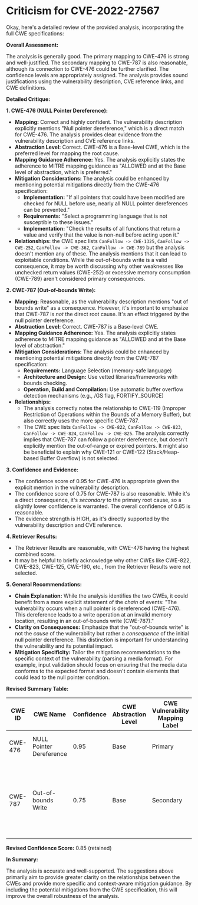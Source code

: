 # Criticism for CVE-2022-27567

Okay, here's a detailed review of the provided analysis, incorporating the full CWE specifications:

**Overall Assessment:**

The analysis is generally good. The primary mapping to CWE-476 is strong and well-justified. The secondary mapping to CWE-787 is also reasonable, although its connection to CWE-476 could be further clarified. The confidence levels are appropriately assigned. The analysis provides sound justifications using the vulnerability description, CVE reference links, and CWE definitions.

**Detailed Critique:**

**1. CWE-476 (NULL Pointer Dereference):**

*   **Mapping:** Correct and highly confident. The vulnerability description explicitly mentions "Null pointer dereference," which is a direct match for CWE-476. The analysis provides clear evidence from the vulnerability description and CVE reference links.
*   **Abstraction Level:** Correct.  CWE-476 is a Base-level CWE, which is the preferred level for mapping the root cause.
*   **Mapping Guidance Adherence:** Yes. The analysis explicitly states the adherence to MITRE mapping guidance as "ALLOWED and at the Base level of abstraction, which is preferred."
*   **Mitigation Considerations:** The analysis could be enhanced by mentioning potential mitigations directly from the CWE-476 specification:
    *   **Implementation:** "If all pointers that could have been modified are checked for NULL before use, nearly all NULL pointer dereferences can be prevented."
    *   **Requirements:** "Select a programming language that is not susceptible to these issues."
    *   **Implementation:** "Check the results of all functions that return a value and verify that the value is non-null before acting upon it."
*   **Relationships:** the CWE spec lists `CanFollow -> CWE-1325`, `CanFollow -> CWE-252`, `CanFollow -> CWE-362`, `CanFollow -> CWE-789` but the analysis doesn't mention any of these. The analysis mentions that it can lead to exploitable conditions. While the out-of-bounds write is a valid consequence, it may be worth discussing why other weaknesses like unchecked return values (CWE-252) or excessive memory consumption (CWE-789) aren't considered primary consequences.

**2. CWE-787 (Out-of-bounds Write):**

*   **Mapping:** Reasonable, as the vulnerability description mentions "out of bounds write" as a consequence. However, it's important to emphasize that CWE-787 is *not* the direct root cause. It's an effect triggered *by* the null pointer dereference.
*   **Abstraction Level:** Correct. CWE-787 is a Base-level CWE.
*   **Mapping Guidance Adherence:** Yes. The analysis explicitly states adherence to MITRE mapping guidance as "ALLOWED and at the Base level of abstraction."
*   **Mitigation Considerations:** The analysis could be enhanced by mentioning potential mitigations directly from the CWE-787 specification:
    *   **Requirements:** Language Selection (memory-safe language)
    *   **Architecture and Design:** Use vetted libraries/frameworks with bounds checking.
    *   **Operation, Build and Compilation:** Use automatic buffer overflow detection mechanisms (e.g., /GS flag, FORTIFY_SOURCE)
*   **Relationships:**
    *   The analysis correctly notes the relationship to CWE-119 (Improper Restriction of Operations within the Bounds of a Memory Buffer), but also correctly uses the more specific CWE-787.
    *   The CWE spec lists `CanFollow -> CWE-822`, `CanFollow -> CWE-823`, `CanFollow -> CWE-824`, `CanFollow -> CWE-825`.  The analysis correctly implies that CWE-787 can follow a pointer dereference, but doesn't explicitly mention the out-of-range or expired pointers. It might also be beneficial to explain why CWE-121 or CWE-122 (Stack/Heap-based Buffer Overflow) is not selected.

**3. Confidence and Evidence:**

*   The confidence score of 0.95 for CWE-476 is appropriate given the explicit mention in the vulnerability description.
*   The confidence score of 0.75 for CWE-787 is also reasonable. While it's a direct consequence, it's *secondary* to the primary root cause, so a slightly lower confidence is warranted. The overall confidence of 0.85 is reasonable.
*   The evidence strength is HIGH, as it's directly supported by the vulnerability description and CVE reference.

**4. Retriever Results:**

*   The Retriever Results are reasonable, with CWE-476 having the highest combined score.
*   It may be helpful to briefly acknowledge why other CWEs like CWE-822, CWE-823, CWE-125, CWE-190, etc., from the Retriever Results were not selected.

**5. General Recommendations:**

*   **Chain Explanation:** While the analysis identifies the two CWEs, it could benefit from a more explicit statement of the *chain* of events: "The vulnerability occurs when a null pointer is dereferenced (CWE-476).  This dereference leads to a write operation at an invalid memory location, resulting in an out-of-bounds write (CWE-787)."
*   **Clarity on Consequences:** Emphasize that the "out-of-bounds write" is not the *cause* of the vulnerability but rather a *consequence* of the initial null pointer dereference. This distinction is important for understanding the vulnerability and its potential impact.
*   **Mitigation Specificity:** Tailor the mitigation recommendations to the specific context of the vulnerability (parsing a media format). For example, input validation should focus on ensuring that the media data conforms to the expected format and doesn't contain elements that could lead to the null pointer condition.

**Revised Summary Table:**

| CWE ID | CWE Name | Confidence | CWE Abstraction Level | CWE Vulnerability Mapping Label | CWE-Vulnerability Mapping Notes |
|---|---|---|---|---|---|
| CWE-476 | NULL Pointer Dereference | 0.95 | Base | Primary | Root cause: explicit mention in description. |
| CWE-787 | Out-of-bounds Write | 0.75 | Base | Secondary | Consequence of CWE-476: dereferencing the null pointer results in a write to an unexpected memory location. |

**Revised Confidence Score:** 0.85 (retained)

**In Summary:**

The analysis is accurate and well-supported. The suggestions above primarily aim to provide greater clarity on the relationships between the CWEs and provide more specific and context-aware mitigation guidance. By including the potential mitigations from the CWE specification, this will improve the overall robustness of the analysis.
